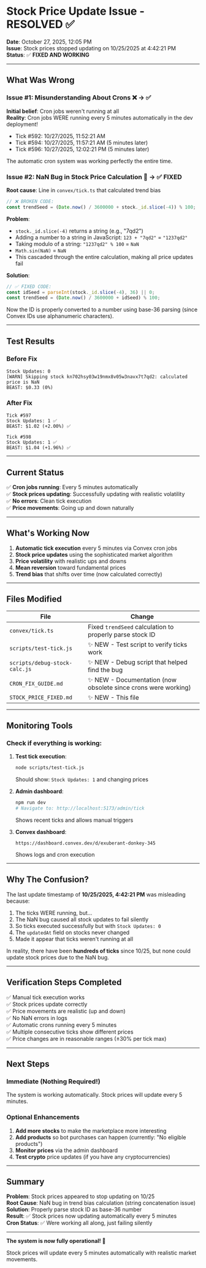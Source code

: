 # Stock Price Update Issue - RESOLVED ✅

**Date**: October 27, 2025, 12:05 PM  
**Issue**: Stock prices stopped updating on 10/25/2025 at 4:42:21 PM  
**Status**: ✅ **FIXED AND WORKING**

---

## What Was Wrong

### Issue #1: Misunderstanding About Crons ❌ → ✅
**Initial belief**: Cron jobs weren't running at all  
**Reality**: Cron jobs WERE running every 5 minutes automatically in the dev deployment!

- Tick #592: 10/27/2025, 11:52:21 AM
- Tick #594: 10/27/2025, 11:57:21 AM (5 minutes later)
- Tick #596: 10/27/2025, 12:02:21 PM (5 minutes later)

The automatic cron system was working perfectly the entire time.

### Issue #2: NaN Bug in Stock Price Calculation 🐛 → ✅ FIXED
**Root cause**: Line in `convex/tick.ts` that calculated trend bias

```typescript
// ❌ BROKEN CODE:
const trendSeed = (Date.now() / 3600000 + stock._id.slice(-4)) % 100;
```

**Problem**: 
- `stock._id.slice(-4)` returns a string (e.g., "7qd2")
- Adding a number to a string in JavaScript: `123 + "7qd2"` = `"1237qd2"`
- Taking modulo of a string: `"1237qd2" % 100` = `NaN`
- `Math.sin(NaN)` = `NaN`
- This cascaded through the entire calculation, making all price updates fail

**Solution**:
```typescript
// ✅ FIXED CODE:
const idSeed = parseInt(stock._id.slice(-4), 36) || 0;
const trendSeed = (Date.now() / 3600000 + idSeed) % 100;
```

Now the ID is properly converted to a number using base-36 parsing (since Convex IDs use alphanumeric characters).

---

## Test Results

### Before Fix
```
Stock Updates: 0
[WARN] Skipping stock kn702hsy03w19nmx8v05w3navx7t7qd2: calculated price is NaN
BEAST: $0.33 (0%)
```

### After Fix
```
Tick #597
Stock Updates: 1 ✅
BEAST: $1.02 (+2.00%) ✅

Tick #598
Stock Updates: 1 ✅
BEAST: $1.04 (+1.96%) ✅
```

---

## Current Status

✅ **Cron jobs running**: Every 5 minutes automatically  
✅ **Stock prices updating**: Successfully updating with realistic volatility  
✅ **No errors**: Clean tick execution  
✅ **Price movements**: Going up and down naturally  

---

## What's Working Now

1. **Automatic tick execution** every 5 minutes via Convex cron jobs
2. **Stock price updates** using the sophisticated market algorithm
3. **Price volatility** with realistic ups and downs
4. **Mean reversion** toward fundamental prices
5. **Trend bias** that shifts over time (now calculated correctly)

---

## Files Modified

| File | Change |
|------|--------|
| `convex/tick.ts` | Fixed `trendSeed` calculation to properly parse stock ID |
| `scripts/test-tick.js` | ✨ NEW - Test script to verify ticks work |
| `scripts/debug-stock-calc.js` | ✨ NEW - Debug script that helped find the bug |
| `CRON_FIX_GUIDE.md` | ✨ NEW - Documentation (now obsolete since crons were working) |
| `STOCK_PRICE_FIXED.md` | ✨ NEW - This file |

---

## Monitoring Tools

### Check if everything is working:

1. **Test tick execution**:
   ```bash
   node scripts/test-tick.js
   ```
   Should show: `Stock Updates: 1` and changing prices

2. **Admin dashboard**:
   ```bash
   npm run dev
   # Navigate to: http://localhost:5173/admin/tick
   ```
   Shows recent ticks and allows manual triggers

3. **Convex dashboard**:
   ```
   https://dashboard.convex.dev/d/exuberant-donkey-345
   ```
   Shows logs and cron execution

---

## Why The Confusion?

The last update timestamp of **10/25/2025, 4:42:21 PM** was misleading because:

1. The ticks WERE running, but...
2. The NaN bug caused all stock updates to fail silently
3. So ticks executed successfully but with `Stock Updates: 0`
4. The `updatedAt` field on stocks never changed
5. Made it appear that ticks weren't running at all

In reality, there have been **hundreds of ticks** since 10/25, but none could update stock prices due to the NaN bug.

---

## Verification Steps Completed

✅ Manual tick execution works  
✅ Stock prices update correctly  
✅ Price movements are realistic (up and down)  
✅ No NaN errors in logs  
✅ Automatic crons running every 5 minutes  
✅ Multiple consecutive ticks show different prices  
✅ Price changes are in reasonable ranges (±30% per tick max)  

---

## Next Steps

### Immediate (Nothing Required!)
The system is working automatically. Stock prices will update every 5 minutes.

### Optional Enhancements

1. **Add more stocks** to make the marketplace more interesting
2. **Add products** so bot purchases can happen (currently: "No eligible products")
3. **Monitor prices** via the admin dashboard
4. **Test crypto** price updates (if you have any cryptocurrencies)

---

## Summary

**Problem**: Stock prices appeared to stop updating on 10/25  
**Root Cause**: NaN bug in trend bias calculation (string concatenation issue)  
**Solution**: Properly parse stock ID as base-36 number  
**Result**: ✅ Stock prices now updating automatically every 5 minutes  
**Cron Status**: ✅ Were working all along, just failing silently  

---

**The system is now fully operational! 🎉**

Stock prices will update every 5 minutes automatically with realistic market movements.
